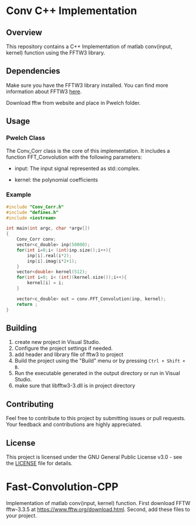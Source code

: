 
 # Conv C++ Implementation

## Overview

This repository contains a C++ Implementation of matlab conv(input, kernel) function using the FFTW3 library.

## Dependencies
Make sure you have the FFTW3 library installed. You can find more information about FFTW3 [here](https://fftw.org).

Download fftw from website and place in  Pwelch folder.

## Usage
### Pwelch Class
The Conv_Corr class is the core of this implementation. It includes a function FFT_Convolution with the following parameters:

- input: The input signal represented as std::complex<double>.
  
- kernel: the polynomial coefficients


### Example

```c++
#include "Conv_Corr.h"
#include "defines.h"
#include <iostream>

int main(int argc, char *argv[])
{
    Conv_Corr conv;
    vector<c_double> inp(50000);
    for(int i=0;i< (int)inp.size();i++){
        inp[i].real(i*2);
        inp[i].imag(i*2+1);
    }
    vector<double> kernel(512);
    for(int i=0; i< (int)(kernel.size());i++){
        kernel[i] = i;
    }

    vector<c_double> out = conv.FFT_Convolution(inp, kernel);    
    return ;
}
```

## Building
1. create new project in Visual Studio.
2. Configure the project settings if needed.
3. add header and library file of fftw3 to project
4. Build the project using the "Build" menu or by pressing `Ctrl + Shift + B`.
5. Run the executable generated in the output directory or run in Visual Studio.
6. make sure that libfftw3-3.dll is in project directory

## Contributing
Feel free to contribute to this project by submitting issues or pull requests. Your feedback and contributions are highly appreciated.

## License

This project is licensed under the GNU General Public License v3.0 - see the [LICENSE](LICENSE) file for details.


 
 
 # Fast-Convolution-CPP
 Implementation of matlab conv(input, kernel) function.
First download FFTW fftw-3.3.5 at https://www.fftw.org/download.html.
Second, add these files to your project.
